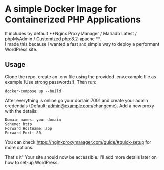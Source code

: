# A simple Docker Image for Containerized PHP Applications

It includes by default **Nginx Proxy Manager / Mariadb Latest / phpMyAdmin / Customized php:8.2-apache **.  
I made this because I wanted a fast and simple way to deploy a performant WordPress site.

## Usage
Clone the repo, create an .env file using the provided .env.example file as example (Use strong passwords!).
Then run:
```
docker-compose up --build
```
After everything is online go your domain:7001 and create your admin credentials (Default: admin@example.com/changeme).
Add a new proxy with the details:

```
Domain names: your domain
Scheme: http
Forward Hostname: app
Forward Port: 80.
```
You can check https://nginxproxymanager.com/guide/#quick-setup for more options.

That's it" Your site should now be accessible. I'll add more details later on how to set-up WordPress.

